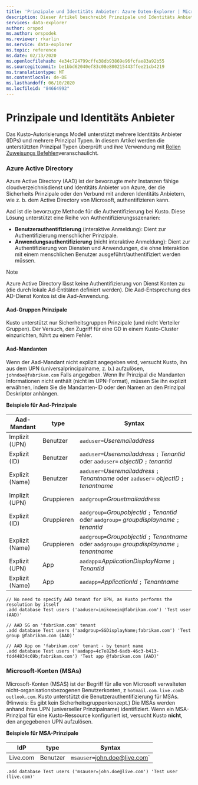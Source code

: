 ```yaml
---
title: 'Prinzipale und Identitäts Anbieter: Azure Daten-Explorer | Microsoft-Dokumentation'
description: Dieser Artikel beschreibt Prinzipale und Identitäts Anbieter in Azure Daten-Explorer.
services: data-explorer
author: orspod
ms.author: orspodek
ms.reviewer: rkarlin
ms.service: data-explorer
ms.topic: reference
ms.date: 02/13/2020
ms.openlocfilehash: 4e34c724799cffe38db93869e96fcfae83a92b55
ms.sourcegitcommit: be1bbd62040ef83c08e800215443ffee21cb4219
ms.translationtype: MT
ms.contentlocale: de-DE
ms.lasthandoff: 06/10/2020
ms.locfileid: "84664992"
---
```

# <a name="principals-and-identity-providers"></a>Prinzipale und Identitäts Anbieter

Das Kusto-Autorisierungs Modell unterstützt mehrere Identitäts Anbieter (IDPs) und mehrere Prinzipal Typen.
In diesem Artikel werden die unterstützten Prinzipal Typen überprüft und ihre Verwendung mit [Rollen Zuweisungs Befehlen](../../management/security-roles.md)veranschaulicht.

### <a name="azure-active-directory"></a>Azure Active Directory
Azure Active Directory (AAD) ist der bevorzugte mehr Instanzen fähige cloudverzeichnisdienst und Identitäts Anbieter von Azure, der die Sicherheits Prinzipale oder den Verbund mit anderen Identitäts Anbietern, wie z. b. dem Active Directory von Microsoft, authentifizieren kann.

Aad ist die bevorzugte Methode für die Authentifizierung bei Kusto. Diese Lösung unterstützt eine Reihe von Authentifizierungsszenarien:
* **Benutzerauthentifizierung** (interaktive Anmeldung): Dient zur Authentifizierung menschlicher Prinzipale.
* **Anwendungsauthentifizierung** (nicht interaktive Anmeldung): Dient zur Authentifizierung von Diensten und Anwendungen, die ohne Interaktion mit einem menschlichen Benutzer ausgeführt/authentifiziert werden müssen.

> [!NOTE]
> Azure Active Directory lässt keine Authentifizierung von Dienst Konten zu (die durch lokale Ad-Entitäten definiert werden).
Die Aad-Entsprechung des AD-Dienst Kontos ist die Aad-Anwendung.

#### <a name="aad-group-principals"></a>Aad-Gruppen Prinzipale
Kusto unterstützt nur Sicherheitsgruppen Prinzipale (und nicht Verteiler Gruppen). Der Versuch, den Zugriff für eine GD in einem Kusto-Cluster einzurichten, führt zu einem Fehler.

#### <a name="aad-tenants"></a>Aad-Mandanten

Wenn der Aad-Mandant nicht explizit angegeben wird, versucht Kusto, ihn aus dem UPN (universalprincipalname, z. b.) aufzulösen, `johndoe@fabrikam.com` Falls angegeben. Wenn Ihr Prinzipal die Mandanten Informationen nicht enthält (nicht im UPN-Format), müssen Sie ihn explizit erwähnen, indem Sie die Mandanten-ID oder den Namen an den Prinzipal Deskriptor anhängen.

**Beispiele für Aad-Prinzipale**

|Aad-Mandant |type |Syntax |
|-----------|-----|-------|
|Implizit (UPN)  |Benutzer  |`aaduser=`*Useremailaddress*
|Explizit (ID)   |Benutzer  |`aaduser=`*Useremailaddress* `;` *Tenantid* oder `aaduser=` *objectID* `;` *tenantid*
|Explizit (Name) |Benutzer  |`aaduser=`*Useremailaddress* `;` *Tenantname* oder `aaduser=` *objectID* `;` *tenantname*
|Implizit (UPN)  |Gruppieren |`aadgroup=`*Grouetmailaddress*
|Explizit (ID)   |Gruppieren |`aadgroup=`*Groupobjectid* `;` *Tenantid* oder `aadgroup=` *groupdisplayname* `;` *tenantid*
|Explizit (Name) |Gruppieren |`aadgroup=`*Groupobjectid* `;` *Tenantname* oder `aadgroup=` *groupdisplayname* `;` *tenantname*
|Explizit (UPN)  |App   |`aadapp`=*ApplicationDisplayName* `;` *Tenantid*
|Explizit (Name) |App   |`aadapp=`*ApplicationId* `;` *Tenantname*

```kusto
// No need to specify AAD tenant for UPN, as Kusto performs the resolution by itself
.add database Test users ('aaduser=imikeoein@fabrikam.com') 'Test user (AAD)'

// AAD SG on 'fabrikam.com' tenant
.add database Test users ('aadgroup=SGDisplayName;fabrikam.com') 'Test group @fabrikam.com (AAD)'

// AAD App on 'fabrikam.com' tenant - by tenant name
.add database Test users ('aadapp=4c7e82bd-6adb-46c3-b413-fdd44834c69b;fabrikam.com') 'Test app @fabrikam.com (AAD)'
```

### <a name="microsoft-accounts-msas"></a>Microsoft-Konten (MSAs)
Microsoft-Konten (MSAS) ist der Begriff für alle von Microsoft verwalteten nicht-organisationsbezogenen Benutzerkonten, z `hotmail.com`. `live.com`b `outlook.com`.
Kusto unterstützt die Benutzerauthentifizierung für MSAs. (Hinweis: Es gibt kein Sicherheitsgruppenkonzept.) Die MSAs werden anhand ihres UPN (universeller Prinzipalname) identifiziert.
Wenn ein MSA-Prinzipal für eine Kusto-Ressource konfiguriert ist, versucht Kusto **nicht**, den angegebenen UPN aufzulösen.

**Beispiele für MSA-Prinzipale**

|IdP  |type  |Syntax |
|-----|------|-------|
|Live.com |Benutzer  |`msauser=`john.doe@live.com`

```kusto
.add database Test users ('msauser=john.doe@live.com') 'Test user (live.com)'
```

